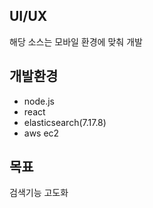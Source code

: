 ## UI/UX

해당 소스는 모바일 환경에 맞춰 개발

## 개발환경

- node.js
- react
- elasticsearch(7.17.8)
- aws ec2

## 목표

검색기능 고도화
